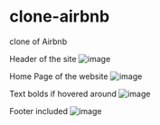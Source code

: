 # clone-airbnb
clone of Airbnb

Header of the site
![image](https://user-images.githubusercontent.com/79561191/221899174-8fdca58e-39d1-4580-8229-a01f1a2d3f57.png)

Home Page of the website
![image](https://user-images.githubusercontent.com/79561191/221899842-f5f5fc76-a861-417c-b5c8-abd1a47fe371.png)

Text bolds if hovered around
![image](https://user-images.githubusercontent.com/79561191/221900207-48091593-8665-47de-aee1-78733bdc8fee.png)

Footer included
![image](https://user-images.githubusercontent.com/79561191/221901464-d8eeeeb6-6b76-46e3-bc7b-a64a7f2d41f8.png)
